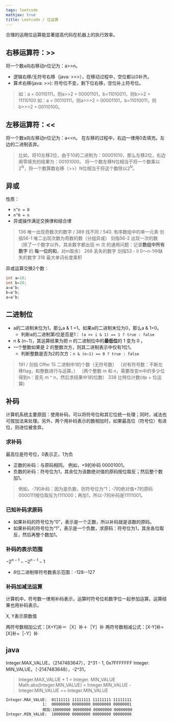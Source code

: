 ```yaml
---
tags: leetcode
mathjax: true 
title: Leetcode / 位运算 
---
```

合理的运用位运算能显著提高代码在机器上的执行效率。
<!-- more -->
## 右移运算符：>>

将一个数a向右移动n位记为：a>>n。

- 逻辑右移/无符号右移（java: >>>），在移动过程中，空位都以0补齐。
- 算术右移(java: >>): 符号位不变，剩下位右移，空位补上符号位。 

> 如：a  =  00110111，则a>>2    = 00001101，b=11010011，则b>>2   =  11110100
> 如：a  =  00110111，则a>>>2  = 00001101，b=11010011，则b>>>2 =  00110100。


## 左移运算符：<<

将一个数a向左移动n位记为：a<<n。 
在左移的过程中，右边一律用0去填充。左边的二进制丢弃。
> 比如，将10左移2位，由于10的二进制为：00001010，那么左移2位，右边用零填充的结果为：00101000。
>  将一个数左移N位相当于将一个数乘以$2^N$，将一个数算数右移（>>）N位相当于将这个数除以$2^N$。 

## 异或

性质：
- `n^n = 0`
- `n^0 = n`
- 异或操作满足交换律和结合律

> 136  唯一出现奇数次的数字 / 389 找不同 / 540. 有序数组中的单一元素
> 剑指56-1 唯二出现次数为奇数的数（分组异或）
> 剑指56-2 出现一次的数（除了一个数字以外，其余数字都出现 m 次 的通用问题：记录**数组中所有数字** 的 **每一位的和**，对m取余）
> 268 丢失的数字
> 剑指53 - II  0～n-1中缺失的数字
> 318 最大单词长度乘积

异或运算交换2个数： 

```c
int a=10; 
int b=20; 
a=a^b; 
b=a^b; 
a=a^b; 
```

## 二进制位

- a的二进制末位为1，那么a & 1 =1。如果a的二进制末位为0，那么a & 1=0。
    -  判断a的二进制第i位是否是1： `(a >> i & 1) == 1 ? true : false`
-  n & (n−1)，其运算结果为把 n 的二进制位中的**最低位**的 1 变为 0 。
-  一个整数如果是 2 的整数次方，则其二进制表示中仅有1位1。
    -  判断整数是否为2的次方：`n & (n−1) == 0 ? true : false`

> 191 / 剑指 Offer 15 二进制中1的个数（无符号数）
> （对有符号数：不断左移flag，和整数进行与运算。）
> （两个整数 m 和 n，需要改变m中的多少位得到n：首先 m ^ n，然后求结果中1的位数）
> 338 比特位计数(dp + 位运算)


## 补码

计算机系统主要原因：使用补码，可以将符号位和其它位统一处理；同时，减法也可按加法来处理。另外，两个用补码表示的数相加时，如果最高位（符号位）有进位，则进位被舍弃。

### 求补码

最高位是符号位，0表示正，1为负

- 正数的补码：与原码相同。
  例如，+9的补码 00001001。
- 负数的补码：符号位为1，其余位为该数绝对值的原码按位取反；然后整个数加1。

> 例如，-7的补码：因为是负数，则符号位为“1；-7的绝对值+7的原码0000111按位取反为1111000；再加1，所以-7的补码是11111001。

### 已知补码求原码

- 如果补码的符号位为“0”，表示是一个正数，所以补码就是该数的原码。
- 如果补码的符号位为“1”，表示是一个负数，求原码：符号位为1，其余各位取反，然后再整个数加1。

### 补码的表示范围

$-2^{n-1} --2^{n-1} -1$

- 8位二进制带符号数表示范围：-128--127

### 补码加减法运算

计算机中，符号数一律用补码表示，运算时符号位和数字位一起参加运算。运算结果也用补码表示。

X, Y表示原数值

两符号数相加公式：[X+Y]补＝［X］补＋［Y］补
两符号数相减公式：[X-Y]补=[X]补+［-Y］补

## java

Integer.MAX_VALUE，（2147483647），2^31 - 1, 0x7FFFFFFF
Integer. MIN_VALUE，（-2147483648），-2^31， 

> Integer.MAX_VALUE + 1 = Integer. MIN_VALUE
> Math.abs(Integer.MIN_VALUE) = Integer.MIN_VALUE
> -Integer.MIN_VALUE == Integer.MIN_VALUE

```
Integer.MAX_VALUE:  01111111 11111111 11111111 11111111
				1:  00000000 00000000 00000000 00000001
				相加:10000000 00000000 00000000 00000000
Integer.MIN_VALUE:  10000000 00000000 00000000 00000000

```

